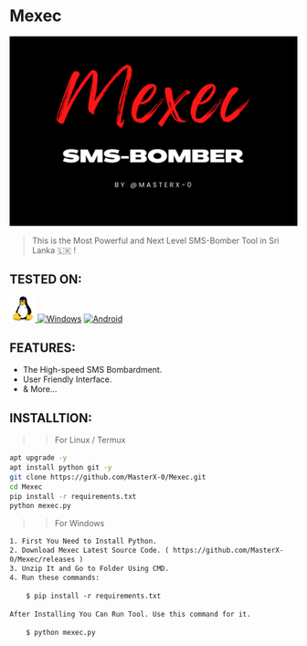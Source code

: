 # Mexec

<a href="https://github.com/MasterX-0/Mexec.git">
<img src="mexec.png">
</a>

> This is the Most Powerful and Next Level SMS-Bomber Tool in Sri Lanka 🇱🇰 !

## TESTED ON:

<a href="https://github.com/MasterX-0/Mexec.git" target="_blank" rel="noreferrer">
<img src="https://raw.githubusercontent.com/devicons/devicon/master/icons/linux/linux-original.svg" alt="Linux" width="45" height="45" />
</a>
<a href="https://github.com/MasterX-0/Mexec.git" target="_blank" rel="noreferrer">
<img src="https://maxst.icons8.com/vue-static/icon/benefits/icon-windows-compliant.svg" alt="Windows" width="48" height="48" /></a>
<a href="https://github.com/MasterX-0/Mexec.git" target="_blank" rel="noreferrer">
<img src="https://img.icons8.com/?size=96&id=nH6L66328KwU&format=png" alt="Android" width="48" height="48" /></a>

## FEATURES:

* The High-speed SMS Bombardment.
* User Friendly Interface.
* & More...

## INSTALLTION:

>> For Linux / Termux

```bash
apt upgrade -y
apt install python git -y
git clone https://github.com/MasterX-0/Mexec.git
cd Mexec
pip install -r requirements.txt
python mexec.py
```

>> For Windows

```console
1. First You Need to Install Python.
2. Download Mexec Latest Source Code. ( https://github.com/MasterX-0/Mexec/releases )
3. Unzip It and Go to Folder Using CMD.
4. Run these commands:

    $ pip install -r requirements.txt

After Installing You Can Run Tool. Use this command for it.

    $ python mexec.py
```

<!--
<a href="https://github.com/MasterX-0/Mexec.git">
<img src="https://telegra.ph/file/8dc9e9ea966664b902299.jpg">
</a>
-->

